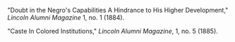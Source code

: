 "Doubt in the Negro's Capabilities A Hindrance to His Higher Development," *Lincoln Alumni Magazine* 1, no. 1 (1884).

"Caste In Colored Institutions," *Lincoln Alumni Magazine*, 1, no. 5 (1885).
